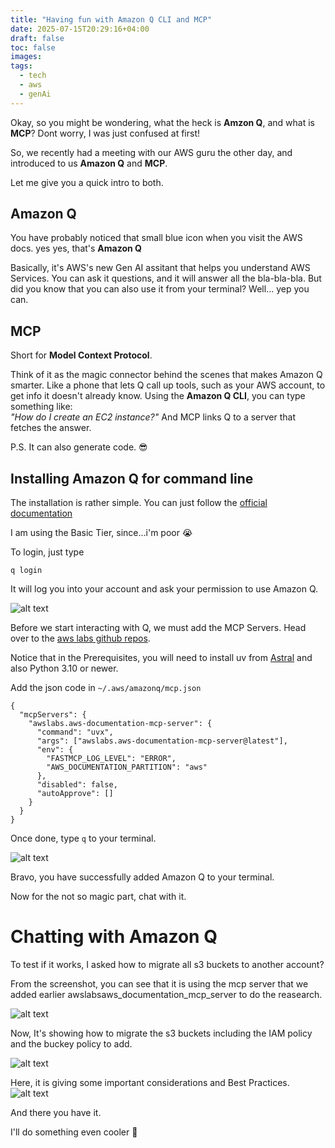 ```yaml
---
title: "Having fun with Amazon Q CLI and MCP"
date: 2025-07-15T20:29:16+04:00
draft: false
toc: false
images:
tags:
  - tech
  - aws
  - genAi
---
```



Okay, so you might be wondering, what the heck is **Amzon Q**, and what is **MCP**? 
Dont worry, I was just confused at first!

So, we recently had a meeting with our AWS guru the other day, and introduced to us **Amazon Q** and **MCP**.

Let me give you a quick intro to both.

## Amazon Q
You have probably noticed that small blue icon when you visit the AWS docs. yes yes, that's **Amazon Q**

Basically, it's AWS's new Gen AI assitant that helps you understand AWS Services. You can ask it questions, and it will answer all the bla-bla-bla. But did you know that you can also use it from your terminal? Well... yep you can.


## MCP

Short for **Model Context Protocol**.

Think of it as the magic connector behind the scenes that makes Amazon Q smarter. Like a phone that lets Q call up tools, such as your AWS account, to get info it doesn't already know. Using the **Amazon Q CLI**, you can type something like:  
*"How do I create an EC2 instance?"*  And MCP links Q to a server that fetches the answer.

P.S. It can also generate code. 😎


## Installing Amazon Q for command line

The installation is rather simple. You can just follow the [official documentation](https://docs.aws.amazon.com/amazonq/latest/qdeveloper-ug/command-line-installing.html)


I am using the Basic Tier, since...i'm poor 😭

To login, just type 

```
q login
```

It will log you into your account and ask your permission to use Amazon Q.

![alt text](./images/01.png)


Before we start interacting with Q, we must add the MCP Servers. Head over to the [aws labs github repos](https://github.com/awslabs/mcp/tree/main/src/aws-documentation-mcp-server).

Notice that in the Prerequisites, you will need to install uv from [Astral](https://docs.astral.sh/uv/getting-started/installation/) and also Python 3.10 or newer.

Add the json code in `~/.aws/amazonq/mcp.json `

```
{
  "mcpServers": {
    "awslabs.aws-documentation-mcp-server": {
      "command": "uvx",
      "args": ["awslabs.aws-documentation-mcp-server@latest"],
      "env": {
        "FASTMCP_LOG_LEVEL": "ERROR",
        "AWS_DOCUMENTATION_PARTITION": "aws"
      },
      "disabled": false,
      "autoApprove": []
    }
  }
}
```

Once done, type `q` to your terminal.

![alt text](./images/02.png)

Bravo, you have successfully added Amazon Q to your terminal.

Now for the not so magic part, chat with it.


# Chatting with Amazon Q

To test if it works, I asked how to migrate all s3 buckets to another account?

From the screenshot, you can see that it is using the mcp server that we added earlier awslabsaws_documentation_mcp_server to do the reasearch.

![alt text](./images/03.png)

Now, It's showing how to migrate the s3 buckets including the IAM policy and the buckey policy to add.

![alt text](./images/04.png)


Here, it is giving some important considerations and Best Practices.
![alt text](./images/05.png)


And there you have it. 

I'll do something even cooler 👀 